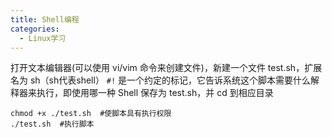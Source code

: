 ```yaml
---
title: Shell编程
categories:
  - Linux学习
---
```

打开文本编辑器(可以使用 vi/vim 命令来创建文件)，新建一个文件 test.sh，扩展名为 sh（sh代表shell）
`#!` 是一个约定的标记，它告诉系统这个脚本需要什么解释器来执行，即使用哪一种 Shell
保存为 test.sh，并 cd 到相应目录

```
chmod +x ./test.sh  #使脚本具有执行权限
./test.sh  #执行脚本
```

